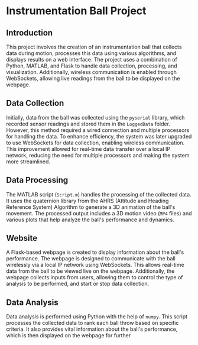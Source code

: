 # Instrumentation Ball Project

## Introduction

This project involves the creation of an instrumentation ball that collects data during motion, processes this data using various algorithms, and displays results on a web interface. The project uses a combination of Python, MATLAB, and Flask to handle data collection, processing, and visualization. Additionally, wireless communication is enabled through WebSockets, allowing live readings from the ball to be displayed on the webpage.

## Data Collection

Initially, data from the ball was collected using the `pyserial` library, which recorded sensor readings and stored them in the `LoggedData` folder. However, this method required a wired connection and multiple processors for handling the data. To enhance efficiency, the system was later upgraded to use WebSockets for data collection, enabling wireless communication. This improvement allowed for real-time data transfer over a local IP network, reducing the need for multiple processors and making the system more streamlined.

## Data Processing

The MATLAB script (`Script.m`) handles the processing of the collected data. It uses the quaternion library from the AHRS (Attitude and Heading Reference System) Algorithm to generate a 3D animation of the ball's movement. The processed output includes a 3D motion video (`MP4` files) and various plots that help analyze the ball's performance and dynamics.

## Website

A Flask-based webpage is created to display information about the ball's performance. The webpage is designed to communicate with the ball wirelessly via a local IP network using WebSockets. This allows real-time data from the ball to be viewed live on the webpage. Additionally, the webpage collects inputs from users, allowing them to control the type of analysis to be performed, and start or stop data collection.

## Data Analysis

Data analysis is performed using Python with the help of `numpy`. This script processes the collected data to rank each ball throw based on specific criteria. It also provides vital information about the ball's performance, which is then displayed on the webpage for further 
